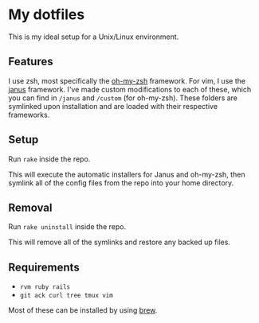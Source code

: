 # My dotfiles
This is my ideal setup for a Unix/Linux environment. 

## Features
I use zsh, most specifically the [oh-my-zsh](https://github.com/robbyrussell/oh-my-zsh) framework. For vim, I use the [janus](https://github.com/carlhuda/janus) framework. I've made custom modifications to each of these, which you can find in `/janus` and `/custom` (for oh-my-zsh). These folders are symlinked upon installation and are loaded with their respective frameworks.

## Setup
Run `rake` inside the repo.

This will execute the automatic installers for Janus and oh-my-zsh, then symlink all of the config files from the repo into your home directory.

## Removal
Run `rake uninstall` inside the repo.

This will remove all of the symlinks and restore any backed up files. 

## Requirements
- `rvm ruby rails`
- `git ack curl tree tmux vim`

Most of these can be installed by using [brew](http://mxcl.github.com/homebrew/).
